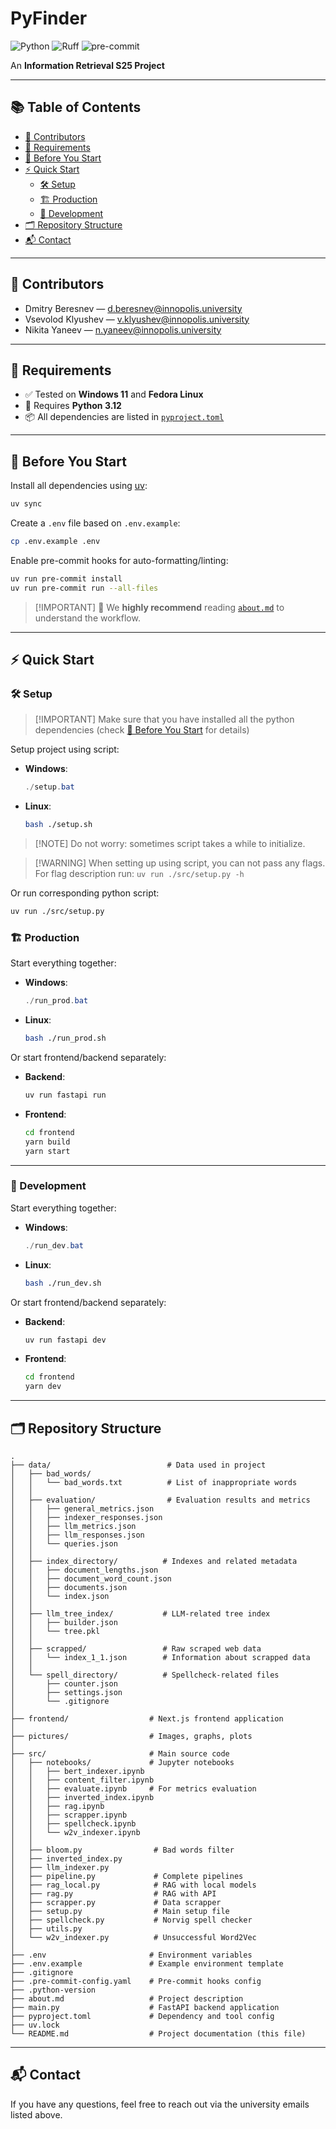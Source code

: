 # PyFinder

![Python](https://img.shields.io/badge/python-3.12-blue.svg)
![Ruff](https://img.shields.io/badge/style-ruff-%23cc66cc.svg?logo=ruff&logoColor=white)
![pre-commit](https://img.shields.io/badge/pre--commit-enabled-brightgreen.svg)

An **Information Retrieval S25 Project**

---

## 📚 Table of Contents

- [📌 Contributors](#-contributors)
- [💼 Requirements](#-requirements)
- [🚀 Before You Start](#-before-you-start)
- [⚡ Quick Start](#-quick-start)
  - [🛠️ Setup](#️-setup)
  - [🏗️ Production](#️-production)
  - [🧪 Development](#-development)
- [🗂️ Repository Structure](#️-repository-structure)
- [📬 Contact](#-contact)

---

## 📌 Contributors

- Dmitry Beresnev — [d.beresnev@innopolis.university](mailto:d.beresnev@innopolis.university)
- Vsevolod Klyushev — [v.klyushev@innopolis.university](mailto:v.klyushev@innopolis.university)
- Nikita Yaneev — [n.yaneev@innopolis.university](mailto:n.yaneev@innopolis.university)

---

## 💼 Requirements

- ✅ Tested on **Windows 11** and **Fedora Linux**
- 🐍 Requires **Python 3.12**
- 📦 All dependencies are listed in [`pyproject.toml`](./pyproject.toml)

---

## 🚀 Before You Start

Install all dependencies using [uv](https://docs.astral.sh/uv/):

```bash
uv sync
```

Create a `.env` file based on `.env.example`:

```bash
cp .env.example .env
```

Enable pre-commit hooks for auto-formatting/linting:

```bash
uv run pre-commit install
uv run pre-commit run --all-files
```

> \[!IMPORTANT]
> 📄 We **highly recommend** reading [`about.md`](./about.md) to understand the workflow.

---

## ⚡ Quick Start

### 🛠️ Setup

> \[!IMPORTANT]
> Make sure that you have installed all the python dependencies (check [🚀 Before You Start](#-before-you-start) for details)

Setup project using script:

- **Windows**:

  ```powershell
  ./setup.bat
  ```

- **Linux**:

  ```bash
  bash ./setup.sh
  ```

> \[!NOTE]
> Do not worry: sometimes script takes a while to initialize.

> \[!WARNING]
> When setting up using script, you can not pass any flags. For flag description run: `uv run ./src/setup.py -h`

Or run corresponding python script:

```bash
uv run ./src/setup.py
```

### 🏗️ Production

Start everything together:

- **Windows**:

  ```powershell
  ./run_prod.bat
  ```

- **Linux**:

  ```bash
  bash ./run_prod.sh
  ```

Or start frontend/backend separately:

- **Backend**:

  ```bash
  uv run fastapi run
  ```

- **Frontend**:

  ```bash
  cd frontend
  yarn build
  yarn start
  ```

---

### 🧪 Development

Start everything together:

- **Windows**:

  ```powershell
  ./run_dev.bat
  ```

- **Linux**:

  ```bash
  bash ./run_dev.sh
  ```

Or start frontend/backend separately:

- **Backend**:

  ```bash
  uv run fastapi dev
  ```

- **Frontend**:

  ```bash
  cd frontend
  yarn dev
  ```

---

## 🗂️ Repository Structure

```text
.
├── data/                          # Data used in project
│   ├── bad_words/
│   │   └── bad_words.txt          # List of inappropriate words
│   │
│   ├── evaluation/                # Evaluation results and metrics
│   │   ├── general_metrics.json
│   │   ├── indexer_responses.json
│   │   ├── llm_metrics.json
│   │   ├── llm_responses.json
│   │   └── queries.json
│   │
│   ├── index_directory/          # Indexes and related metadata
│   │   ├── document_lengths.json
│   │   ├── document_word_count.json
│   │   ├── documents.json
│   │   └── index.json
│   │
│   ├── llm_tree_index/           # LLM-related tree index
│   │   ├── builder.json
│   │   └── tree.pkl
│   │
│   ├── scrapped/                 # Raw scraped web data
│   │   └── index_1_1.json        # Information about scrapped data
│   │
│   └── spell_directory/          # Spellcheck-related files
│       ├── counter.json
│       ├── settings.json
│       └── .gitignore
│
├── frontend/                  # Next.js frontend application
│
├── pictures/                  # Images, graphs, plots
│
├── src/                       # Main source code
│   ├── notebooks/             # Jupyter notebooks
│   │   ├── bert_indexer.ipynb
│   │   ├── content_filter.ipynb
│   │   ├── evaluate.ipynb     # For metrics evaluation
│   │   ├── inverted_index.ipynb
│   │   ├── rag.ipynb
│   │   ├── scrapper.ipynb
│   │   ├── spellcheck.ipynb
│   │   └── w2v_indexer.ipynb
│   │
│   ├── bloom.py                # Bad words filter
│   ├── inverted_index.py
│   ├── llm_indexer.py
│   ├── pipeline.py             # Complete pipelines
│   ├── rag_local.py            # RAG with local models
│   ├── rag.py                  # RAG with API
│   ├── scrapper.py             # Data scrapper
│   ├── setup.py                # Main setup file
│   ├── spellcheck.py           # Norvig spell checker
│   ├── utils.py
│   └── w2v_indexer.py          # Unsuccessful Word2Vec
│
├── .env                       # Environment variables
├── .env.example               # Example environment template
├── .gitignore
├── .pre-commit-config.yaml    # Pre-commit hooks config
├── .python-version
├── about.md                   # Project description
├── main.py                    # FastAPI backend application
├── pyproject.toml             # Dependency and tool config
├── uv.lock
└── README.md                  # Project documentation (this file)
```

---

## 📬 Contact

If you have any questions, feel free to reach out via the university emails listed above.
